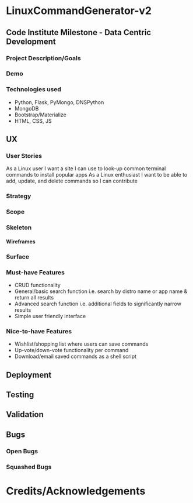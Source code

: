 # LinuxCommandGenerator-v2

## Code Institute Milestone - Data Centric Development
### Project Description/Goals

### Demo
<!-- INSERT GIFs -->

### Technologies used
- Python, Flask, PyMongo, DNSPython
- MongoDB
- Bootstrap/Materialize
- HTML, CSS, JS


## UX
<!-- discuss goals of site -->
### User Stories
As a Linux user I want a site I can use to look-up common terminal commands to install popular apps
As a Linux enthusiast I want to be able to add, update, and delete commands so I can contribute

### Strategy
<!-- discuss background ideas etc -->

### Scope
<!-- discuss planning, what's in what's not etc -->

### Skeleton
#### Wireframes
<!-- INSERT WIREFRAMES -->

### Surface
<!-- discuss design/style/fonts/colours etc -->

### Must-have Features
- CRUD functionality
- General/basic search function i.e. search by distro name or app name & return all results
- Advanced search function i.e. additional fields to significantly narrow results
- Simple user friendly interface

### Nice-to-have Features
- Wishlist/shopping list where users can save commands
- Up-vote/down-vote functionality per command
- Download/email saved commands as a shell script

## Deployment
<!-- insert detailed step-by-step instructions WITH IMAGES for each part of proj -->

## Testing
<!-- manual testing? automated testing? e2e testing? etc -->

## Validation
<!-- confirm validation of HTML/CSS/JS/PYTHON/ACCESSABILITY -->

## Bugs

### Open Bugs
<!-- Describe bug, what's wrong, what's the cause, why isn't it fixed -->

### Squashed Bugs
<!-- Detail discovery/test/fix -->

# Credits/Acknowledgements
